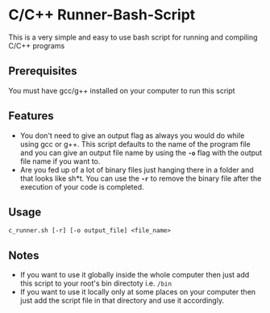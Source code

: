 # C/C++ Runner-Bash-Script
This is a very simple and easy to use bash script for running and compiling C/C++ programs

## Prerequisites
You must have gcc/g++ installed on your computer to run this script

## Features
- You don't need to give an output flag as always you would do while using gcc or g++. This script defaults to the name of the program file and you can give an output file name by using the **`-o`** flag with the output file name if you want to.
- Are you fed up of a lot of binary files just hanging there in a folder and that looks like sh*t. You can use the **`-r`** to remove the binary file after the execution of your code is completed.

## Usage
```
c_runner.sh [-r] [-o output_file] <file_name>
```

## Notes
- If you want to use it globally inside the whole computer then just add this script to your root's bin directoty i.e. `/bin`
- If you want to use it locally only at some places on your computer then just add the script file in that directory and use it accordingly.
